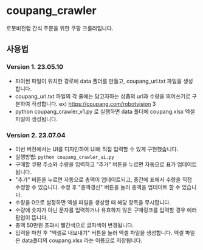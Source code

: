 # coupang_crawler

로봇비전랩 간식 주문을 위한 쿠팡 크롤러입니다.

## 사용법
### Version 1. 23.05.10
- 파이썬 파일이 위치한 경로에 data 폴더를 만들고, coupang_url.txt 파일을 생성합니다.
- coupang_url.txt 파일의 각 줄에는 담고자하는 상품의 url과 수량을 띄어쓰기로 구분하여 작성합니다. ex) https://coupang.com/robotvision 3
- python coupang_crawler_v1.py 로 실행하면 data 폴더에 coupang.xlsx 엑셀 파일이 생성됩니다.


### Version 2. 23.07.04
- 이번 버전에서는 UI를 디자인하여 UI에 직접 입력할 수 있게 구현했습니다.
- 실행방법:
``` python coupang_crawler_ui.py ```
- 구매할 쿠팡 주소와 수량을 입력하고 "추가" 버튼을 누르면 자동으로 표가 업데이트 됩니다.
- "추가" 버튼을 누르면 자동으로 총액이 업데이트되고, 중간에 표에서 수량을 직접 수정할 수 있습니다. 수정 후 "총액갱신" 버튼을 눌러 총액을 업데이트 할 수 있습니다.
- 수량을 0으로 설정하면 엑셀 파일을 생성할 때 해당 항목을 무시합니다.
- 수량에 숫자가 아닌 문자를 입력하거나 유효하지 않은 구매링크를 입력할 경우 에러 팝업이 뜹니다.
- 총액 50만원 초과시 빨간색으로 글자색이 변경됩니다.
- 입력을 마친 후 "엑셀로 내보내기" 버튼을 눌러 엑셀 파일을 생성합니다. 엑셀 파일은 data폴더의 coupang.xlsx 라는 이름으로 저장됩니다.
